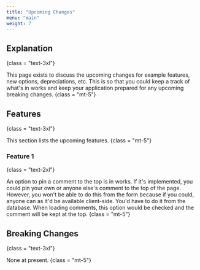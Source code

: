 ```yaml
---
title: "Upcoming Changes"
menu: "main"
weight: 7
---
```


## Explanation
{class = "text-3xl"}

This page exists to discuss the upcoming changes for example features, new options, depreciations, etc. This is so that you could keep a track of what's in works and keep your application prepared for any upcoming breaking changes.
{class = "mt-5"}

## Features
{class = "text-3xl"}

This section lists the upcoming features.
{class = "mt-5"}

### Feature 1
{class = "text-2xl"}

An option to pin a comment to the top is in works. If it's implemented, you could pin your own or anyone else's comment to the top of the page. However, you won't be able to do this from the form because if you could, anyone can as it'd be available client-side. You'd have to do it from the database. When loading comments, this option would be checked and the comment will be kept at the top.
{class = "mt-5"}

## Breaking Changes
{class = "text-3xl"}

None at present.
{class = "mt-5"}
